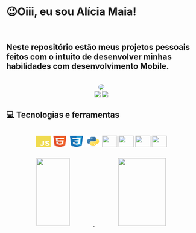 

<!--
**Ali-Maia/Ali-Maia** is a ✨ _special_ ✨ repository because its `README.md` (this file) appears on your GitHub profile.

Here are some ideas to get you started:

- 🔭 I’m currently working on ...
- 🌱 I’m currently learning ...
- 👯 I’m looking to collaborate on ...
- 🤔 I’m looking for help with ...
- 💬 Ask me about ...
- 📫 How to reach me: ...
- 😄 Pronouns: ...
- ⚡ Fun fact: ...
-->

<div>
  <h1> 😉Oiii, eu sou Alícia Maia! </h1><br>
  <h2> Neste repositório estão meus projetos pessoais feitos com o intuito de desenvolver minhas habilidades com desenvolvimento Mobile.</h2>
</div>



<div  align="center">
<!--   <img align="right" alt="Rafa-pic" height="150" style="border-radius:50px;" src="https://i.picasion.com/pic92/ced460c44fc5e63567705bfefec57c0c.gif"/> -->
  <br><img height="150" style="border-radius:50px;" src="https://i.picasion.com/pic92/ced460c44fc5e63567705bfefec57c0c.gif"></br>
  <a href = "mailto:aliciaengcomp@gmail.com"><img src="https://img.shields.io/badge/-Gmail-%23333?style=for-the-badge&logo=gmail&logoColor=white" target="_blank"></a>
  <a href="https://www.linkedin.com/in/al%C3%ADcia-maia-088aa123a" target="_blank"><img src="https://img.shields.io/badge/-LinkedIn-%230077B5?style=for-the-badge&logo=linkedin&logoColor=white" target="_blank"></a> 
</div>




## 💻 Tecnologias e ferramentas

<div style="display: inline_block" align="center"><br>
  
  <img align="center" alt="Maia-Js" height="30" width="40" src="https://raw.githubusercontent.com/devicons/devicon/master/icons/javascript/javascript-plain.svg">
  <img align="center" alt="Maia-HTML" height="30" width="40" src="https://raw.githubusercontent.com/devicons/devicon/master/icons/html5/html5-original.svg">
  <img align="center" alt="Maia-CSS" height="30" width="40" src="https://raw.githubusercontent.com/devicons/devicon/master/icons/css3/css3-original.svg">
  <img align="center" alt="Maia-Python" height="30" width="40" src="https://raw.githubusercontent.com/devicons/devicon/master/icons/python/python-original.svg">
  <img src = "https://cdn.jsdelivr.net/gh/devicons/devicon/icons/canva/canva-original.svg" height="30" width='40' align="center" />
  <img src = "https://cdn.jsdelivr.net/gh/devicons/devicon/icons/figma/figma-original.svg" height="30" width='40' align="center" />
  <img src = "https://cdn.jsdelivr.net/gh/devicons/devicon/icons/vscode/vscode-original-wordmark.svg" height="30" width='40' align="center" />
  <img src = "https://cdn.jsdelivr.net/gh/devicons/devicon/icons/trello/trello-plain-wordmark.svg"   height="30" width='40' align="center" />
  </br>
</div>
  
  ##

  
  <div align="center" >
  <a href="https://github.com/Ali-Maia">
  <img height="180em" width="42%" src="https://github-readme-stats.vercel.app/api?username=Ali-Maia&show_icons=true&theme=tokyonight&include_all_commits=true&count_private=true"/>
  <img height="180em" width="50%" src="https://github-readme-stats.vercel.app/api/top-langs/?username=Ali-Maia&layout=compact&langs_count=7&theme=tokyonight"/>
</div>
<!--
<div> 
  ![Snake animation](https://github.com/Ali-Maia/Ali-Maia/blob/output/github-contribution-grid-snake.svg)
</div>
-->


